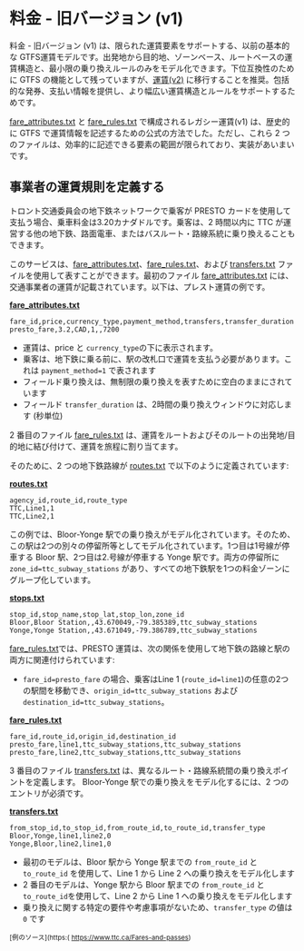 # 料金 - 旧バージョン (v1)

料金 - 旧バージョン (v1) は、限られた運賃要素をサポートする、以前の基本的な GTFS運賃モデルです。出発地から目的地、ゾーンベース、ルートベースの運賃構造と、最小限の乗り換えルールのみをモデル化できます。下位互換性のために GTFS の機能として残っていますが、[運賃(v2)](../../examples/fares-v2/) に移行することを推奨。包括的な発券、支払い情報を提供し、より幅広い運賃構造とルールをサポートするためです。

[fare_attributes.txt](../../reference/#fare_attributestxt) と [fare_rules.txt](../../reference/#fare_rulestxt) で構成されるレガシー運賃(v1) は、歴史的に GTFS で運賃情報を記述するための公式の方法でした。ただし、これら 2 つのファイルは、効率的に記述できる要素の範囲が限られており、実装があいまいです。

## 事業者の運賃規則を定義する

トロント交通委員会の地下鉄ネットワークで乗客が PRESTO カードを使用して支払う場合、乗車料金は3.20カナダドルです。乗客は、2 時間以内に TTC が運営する他の地下鉄、路面電車、またはバスルート・路線系統に乗り換えることもできます。

このサービスは、[fare_attributes.txt](../../reference/#fare_attributestxt)、[fare_rules.txt](../../reference/#fare_rulestxt)、および [transfers.txt](../../reference/#transferstxt) ファイルを使用して表すことができます。最初のファイル [fare_attributes.txt](../../reference/#fare_attributestxt) には、交通事業者の運賃が記載されています。以下は、プレスト運賃の例です。

[**fare_attributes.txt**](../../reference/#fare_attributestxt)

```
fare_id,price,currency_type,payment_method,transfers,transfer_duration
presto_fare,3.2,CAD,1,,7200
```

- 運賃は、price と `currency_type`の下に表示されます。
- 乗客は、地下鉄に乗る前に、駅の改札口で運賃を支払う必要があります。これは `payment_method=1` で表されます
- フィールド乗り換えは、無制限の乗り換えを表すために空白のままにされています
- フィールド `transfer_duration` は、2時間の乗り換えウィンドウに対応します (秒単位)

2 番目のファイル [fare_rules.txt](../../reference/#fare_rulestxt) は、運賃をルートおよびそのルートの出発地/目的地に結び付けて、運賃を旅程に割り当てます。

そのために、2 つの地下鉄路線が [routes.txt](../../reference/#routestxt) で以下のように定義されています:

[**routes.txt**](../../reference/#routestxt)

```
agency_id,route_id,route_type
TTC,Line1,1
TTC,Line2,1
```

この例では、Bloor-Yonge 駅での乗り換えがモデル化されています。そのため、この駅は2つの別々の停留所等としてモデル化されています。1つ目は1号線が停車する Bloor 駅、2つ目は2.号線が停車する Yonge 駅です。両方の停留所に `zone_id=ttc_subway_stations` があり、すべての地下鉄駅を1つの料金ゾーンにグループ化しています。 

[**stops.txt**](../../reference/#stopstxt)

```
stop_id,stop_name,stop_lat,stop_lon,zone_id
Bloor,Bloor Station,,43.670049,-79.385389,ttc_subway_stations
Yonge,Yonge Station,,43.671049,-79.386789,ttc_subway_stations
```

[fare_rules.txt](../../reference/#fare_rulestxt)では、PRESTO 運賃は、次の関係を使用して地下鉄の路線と駅の両方に関連付けられています:

- `fare_id=presto_fare` の場合、乗客はLine 1 (`route_id=line1`)の任意の2つの駅間を移動でき、`origin_id=ttc_subway_stations` および `destination_id=ttc_subway_stations`。

[**fare_rules.txt**](../../reference/#fare_rulestxt) 

```
fare_id,route_id,origin_id,destination_id
presto_fare,line1,ttc_subway_stations,ttc_subway_stations
presto_fare,line2,ttc_subway_stations,ttc_subway_stations
```

3 番目のファイル [transfers.txt](../../reference/#transferstxt) は、異なるルート・路線系統間の乗り換えポイントを定義します。 Bloor-Yonge 駅での乗り換えをモデル化するには、2 つのエントリが必須です。

[**transfers.txt**](../../reference/#transferstxt) 

```
from_stop_id,to_stop_id,from_route_id,to_route_id,transfer_type
Bloor,Yonge,line1,line2,0
Yonge,Bloor,line2,line1,0
```

- 最初のモデルは、Bloor 駅から Yonge 駅までの `from_route_id` と `to_route_id` を使用して、Line 1 から Line 2 への乗り換えをモデル化します
- 2 番目のモデルは、Yonge 駅から Bloor 駅までの `from_route_id` と `to_route_id`を使用して、Line 2 から Line 1 への乗り換えをモデル化します
- 乗り換えに関する特定の要件や考慮事項がないため、`transfer_type` の値は `0` です 

 <sup>[例のソース](https:( https://www.ttc.ca/Fares-and-passes)</sup> 
